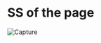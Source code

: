 # SS of the page 
![Capture](https://github.com/Hamim009/profile-card-html/assets/63943993/b2a19994-bef7-46d1-bbca-de51a398b826)
